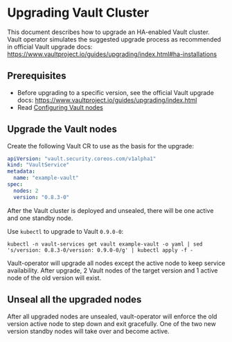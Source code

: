 # Upgrading Vault Cluster

This document describes how to upgrade an HA-enabled Vault cluster.
Vault operator simulates the suggested upgrade process as recommended
in official Vault upgrade docs:
  https://www.vaultproject.io/guides/upgrading/index.html#ha-installations

## Prerequisites

* Before upgrading to a specific version, see the official Vault upgrade docs:
  https://www.vaultproject.io/guides/upgrading/index.html
* Read [Configuring Vault nodes][vault-md]

## Upgrade the Vault nodes

Create the following Vault CR to use as the basis for the upgrade:

```yaml
apiVersion: "vault.security.coreos.com/v1alpha1"
kind: "VaultService"
metadata:
  name: "example-vault"
spec:
  nodes: 2
  version: "0.8.3-0"
```

After the Vault cluster is deployed and unsealed, there will be one active and one standby node.

Use `kubectl` to upgrade to Vault `0.9.0-0`:

```
kubectl -n vault-services get vault example-vault -o yaml | sed 's/version: 0.8.3-0/version: 0.9.0-0/g' | kubectl apply -f -
```

Vault-operator will upgrade all nodes except the active node to keep service availability.
After upgrade, 2 Vault nodes of the target version and 1 active node of the old version will exist.

## Unseal all the upgraded nodes

After all upgraded nodes are unsealed, vault-operator will enforce the old version active node
to step down and exit gracefully. One of the two new version standby nodes will take over and
become active.


[vault-md]: vault.md

